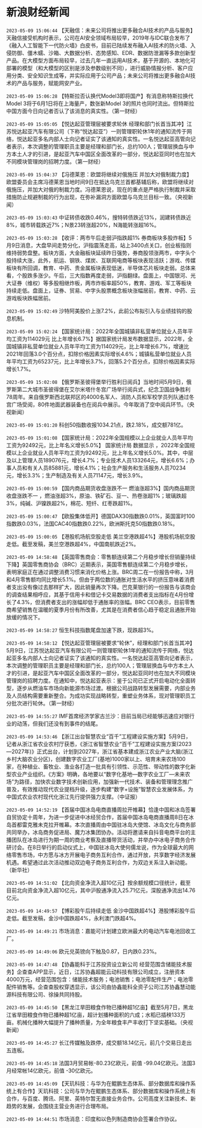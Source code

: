 # 新浪财经新闻
`2023-05-09 15:06:44` 【天融信：未来公司将推出更多融合AI技术的产品与服务】天融信接受机构时表示，公司在AI安全领域布局较早，2019年与IDC联合发布了《融入人工智能下一代防火墙》白皮书，目前已陆续发布融入AI技术的防火墙、入侵防御、僵木蠕、沙箱、大数据分析、态势感知、EDR、数据防泄漏等多款创新型产品。在大模型方面布局较早，过去几年一直运用AI技术，基于开源的、本地化可部署的模型（和大模型的区别是涉及参数级别不同），进行威胁情报分析、客户应用分类、安全知识生成等，并实际应用于公司产品；未来公司将推出更多融合AI技术的产品与服务，赋能网安产业。

`2023-05-09 15:06:28` 【特斯拉否认换代Model3即将国产】有消息称特斯拉换代Model 3将于6月1日将在上海量产，数张新Model 3的照片也同时流出。但特斯拉中国方面今日向记者否认了该消息的真实性。（第一财经）

`2023-05-09 15:05:05` 【悦达起亚管理层被要求轮休 经理和部门长首当其冲】江苏悦达起亚汽车有限公司（下称“悦达起亚”）一则管理职轮休1年的通知流传于网络，悦达起亚多名内部人士向记者证实了该通知的真实性。一名悦达起亚高管向记者表示，本次调整的管理职员主要是经理和部门长，总约100人；管理层换血与中方本土人才的引进，是起亚汽车中国区全面改革的一部分，悦达起亚同时也在加大不同模块管理岗的招聘力度。（第一财经）

`2023-05-09 15:04:37` 【冯德莱恩：欧盟将继续对俄施压 并加大对俄制裁力度】欧盟委员会主席冯德莱恩当地时间9日在抵达乌克兰首都基辅后称，欧盟将继续对俄施压，并加大对俄的制裁力度。冯德莱恩说，现在的重点是严格执行制裁并采取措施防止规避制裁的行为出现，在弥补漏洞方面欧盟与乌克兰目标一致。（央视新闻）

`2023-05-09 15:03:43` 中证转债收跌0.46%，搜特转债跌近13%，润建转债跌近8%，城市转载跌近7%；N景23转涨超20%，N海能转涨超16%。

`2023-05-09 15:03:28` 【收评：两市午后走弱沪指跌超1% 券商板块多股炸板】5月9日消息，大盘早间走势分化，沪指震荡走高，站上3400点关口，创业板指则维持弱势盘整。板块方面，大金融板块延续昨日强势，券商股领涨两市，中字头个股持续大涨，此外，航运、钢铁、煤炭、互联网电商等板块表现活跃；游戏、传媒板块有所回调，教育、中药、贵金属板块表现低迷，半导体芯片板块走弱。总体来看，个股跌多涨少。午后，三大指数再度走弱，沪指翻绿。盘面上，中国银河、光大证券（维权）等多股相继炸板，两市炸板率超50%，教育、游戏、军工等板块持续走低。盘面上，证券、贸易、中字头股票概念板块涨幅居前，教育、中药、云游戏板块跌幅居前。

`2023-05-09 15:02:49` 沙特阿美股价上涨7.2%，此前公布拟引入与业绩挂钩的股息机制。

`2023-05-09 15:02:24` 【国家统计局：2022年全国城镇非私营单位就业人员年平均工资为114029元 比上年增长6.7%】据国家统计局发布数据显示，2022年，全国城镇非私营单位就业人员年平均工资为114029元，比上年增长6.7%，增速比2021年回落3.0个百分点，扣除价格因素实际增长4.6%；城镇私营单位就业人员年平均工资为65237元，比上年增长3.7%，回落5.2个百分点，扣除价格因素实际增长1.7%。

`2023-05-09 15:02:08` 【俄罗斯圣彼得堡举行胜利日阅兵】当地时间5月9日，俄罗斯第二大城市圣彼得堡在艾尔米塔什冬宫广场举行阅兵式，纪念卫国战争胜利78周年。来自俄罗斯西北联邦区的4000名军人、消防人员和军校学员列队通过冬宫广场受阅，80件地面武器装备也在阅兵中展示。今年取消了空中阅兵环节。（央视新闻）

`2023-05-09 15:01:20` 科创50指数收报1034.21点，跌2.18%，成交额781亿。

`2023-05-09 15:01:08` 【国家统计局：2022年全国规模以上企业就业人员年平均工资为92492元，比上年名义增长5.0%】 国家统计局 数据显示 ，2022年全国规模以上企业就业人员年平均工资为92492元，比上年名义增长5.0%。其中，中层及以上管理人员189076元，增长4.7%；专业技术人员133264元，增长6.6%；办事人员和有关人员85881元，增长4.1%；社会生产服务和生活服务人员70234元，增长3.3%；生产制造及有关人员71147元，增长3.9%。

`2023-05-09 15:00:59` 【国内商品期货收盘涨跌不一 燃油涨超3%】国内商品期货收盘涨跌不一 ，燃油涨超3%，原油、铁矿石、豆一、热卷涨超1%；玻璃跌超3%，纯碱、沪镍跌超2%，棉花、短纤、红枣跌超1%。

`2023-05-09 15:00:47` 【欧股集体低开】德国DAX30指数跌0.01%，英国富时100指数跌0.03%，法国CAC40指数跌0.22%，欧洲斯托克50指数跌0.18%。

`2023-05-09 15:00:05` 【港股机场航空股走低 美兰空港跌超4%】港股机场航空股走低。截至发稿，美兰空港跌超4%，中国南航跌近2%。

`2023-05-09 14:58:48` 【英国零售商会：零售额连续第二个月稳步增长但销量持续下降】英国零售商协会（BRC）近期表示，英国零售额连续第二个月稳步增长，表明家庭正在通过调整消费习惯来消化价格上涨。BRC周二在一份报告中称，3月和4月零售额均同比增长5.1%。但由于两位数的通胀对生活水平的挤压意味着消费者支出没有像过去那样扩大，因此销量再次下降。巴克莱银行的一份报告与该商会的调查结果相呼应，其基于信用卡和借记卡交易数据的消费者支出指标在4月份增长了4.3%，但消费者支出的涨幅却低于通胀率的涨幅。BRC CEO表示，目前零售商希望销售在温暖的夏季月份有所改善，尤其是在消费者信心趋于稳定且通胀开始放缓的情况下。

`2023-05-09 14:58:27` 恒生科技指数尾盘加速下跌，现跌超3%。

`2023-05-09 14:58:12` 【悦达起亚管理层被要求“轮休”，经理和部门长首当其冲】5月9日，江苏悦达起亚汽车有限公司一则管理职轮休1年的通知流传于网络，悦达起亚多名内部人士向记者证实了该通知的真实性。一名悦达起亚高管向记者表示，本次调整的管理职员主要是经理和部门长，总约100人；管理层换血与中方本土人才的引进，是起亚汽车中国区全面改革的一部分，悦达起亚同时也在加大不同模块管理岗的招聘力度。在通知中，悦达起亚表示：鉴于公司已正式开启电动化全面转型，逐步从燃油车市场向新能源市场过渡。根据公司战路转型发展需要，内部业务及人员结构需要重新整合。为成功实现战略转型，重塑业务体系，现对管理职员工分批次进行轮休。（第一财经）

`2023-05-09 14:55:27` IMF首席经济学家古兰沙：目前当局已经能够迅速应对银行业的动荡，但我们还没有到事件的结尾。

`2023-05-09 14:53:46` 【浙江出台智慧农业“百千”工程建设实施方案】5月9日，记者从浙江省农业农村厅获悉，《浙江省智慧农业“百千”工程建设实施方案(2023—2027年)》正式出台，计划到2027年，浙江省基本建成浙江农业产业大脑(浙江乡村大脑农业分区)，创建数字农业工厂(基地)1000家以上、培育未来农场100家，在种植业、畜牧业、渔业各打造一批具有引领性、示范性、带动性的数字化新型农业产业组织。《方案》明确，各地要以“数字化基地—数字农业工厂—未来农场”为路径，加快农业数字技术创新应用，加强新一代技术、装备和管理理念推广普及，有效推动现代农业提档升级，逐步构建“数字+设施”智慧农业发展体系，为中国式农业农村现代化浙江先行提供强力支撑。（中证报）

`2023-05-09 14:52:19` 【首届中国冰岛电商直播周拉开帷幕】恰逢中国和冰岛签署自贸协定十周年，为进一步促进中冰经贸合作，首届中国冰岛电商直播周8日在冰岛首都雷克雅未克拉开帷幕。本次直播周由中国驻冰岛大使馆、冰岛文化与商务部共同举办，冰岛商务促进局、魔力冰集团协办。活动将邀请来自抖音电商平台的主播团队在冰岛进行为期一周的商业考察及直播带货活动，并举办中冰电子商务合作研讨会。在8日举行的启动仪式上，中国驻冰岛大使何儒龙说，作为全球最大的网络零售市场，中方愿与冰方开展电子商务互利合作，通过开放，共享数字经济发展机遇。希望通过此次活动推动双边电子商务互利合作，为双边关系注入新动能。（新华社）

`2023-05-09 14:51:02` 【北向资金净流入超10亿元】按余额规模口径统计，截至目前北向资金净流入超10亿元，其中沪股通净流入25.71亿元，深股通净流出14.76亿元。

`2023-05-09 14:49:57` 【博彩股午后持续走低 金沙中国跌超4%】港股博彩股午后走低。截至发稿，金沙中国跌超4%，永利澳门跌超4%。

`2023-05-09 14:49:21` 市场消息：嘉能可计划建立欧洲最大的电动汽车电池回收工厂。

`2023-05-09 14:49:06` 欧元兑英镑向下触及0.87，日内跌0.23%。

`2023-05-09 14:47:48` 【协鑫能科于江苏投资设立新公司 经营范围含储能技术服务】企查查APP显示，近日，江苏协鑫超能云动科技有限公司成立，注册资本4000万元，经营范围包含：储能技术服务；电池销售；电池零配件生产；电池零配件销售等。企查查股权穿透显示，该公司由协鑫能科全资子公司江苏协鑫慧动能源科技有限公司、徐操共同持股。

`2023-05-09 14:45:50` 【黑龙江旱田粮食作物已播种超1亿亩】截至5月7日，黑龙江省旱田粮食作物已播种超1亿亩，超计划播种面积的六成；水稻已插秧133万亩。机械化播种大幅提升了播种质量，为全年粮食丰产丰收打下坚实基础。（央视新闻）

`2023-05-09 14:45:27` 长江传媒触及跌停，成交额18.14亿元，前几个交易日走出五连板。

`2023-05-09 14:45:18` 法国3月贸易帐-80.23亿欧元，前值 -99.04亿欧元。法国3月经常帐14亿欧元，前值 -30亿欧元。

`2023-05-09 14:45:09` 【天玑科技：与华为在鲲鹏生态体系、部分数据库和操作系统上有合作】天玑科技：公司与华为在鲲鹏生态体系、部分数据库和操作系统上有合作，与百度、腾讯、阿里、英特尔暂无直接业务合作。公司高度关注新技术、新趋势的发展，会围绕主营业务进行合理布局。

`2023-05-09 14:44:51` 市场消息：印度和以色列制造商协会签署合作协议。


